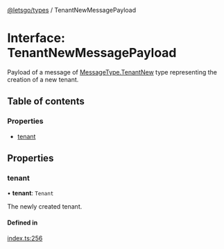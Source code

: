 [@letsgo/types](../README.md) / TenantNewMessagePayload

# Interface: TenantNewMessagePayload

Payload of a message of [MessageType.TenantNew](../enums/MessageType.md#tenantnew) type representing the creation of a new tenant.

## Table of contents

### Properties

- [tenant](TenantNewMessagePayload.md#tenant)

## Properties

### tenant

• **tenant**: `Tenant`

The newly created tenant.

#### Defined in

[index.ts:256](https://github.com/47chapters/letsgo/blob/11c7e19/packages/types/src/index.ts#L256)

